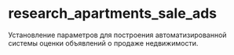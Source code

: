 # research_apartments_sale_ads
Установление параметров для построения автоматизированной системы оценки объявлений о продаже недвижимости.

